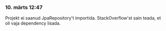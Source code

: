 ### 10. märts 12:47
Projekt ei saanud JpaRepository't importida. StackOverflow'st sain teada, et oli vaja dependency
lisada.
